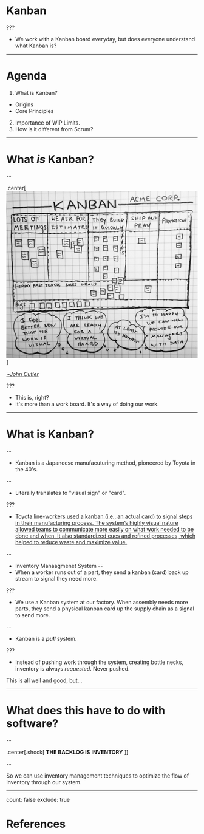 # Kanban

???

 - We work with a Kanban board everyday, but does everyone understand what Kanban is?

---

# Agenda

1. What is Kanban?
  - Origins
  - Core Principles
2. Importance of WIP Limits.
3. How is it different from Scrum?

---

# What *is* Kanban?

--

.center[![Kanban at Acme Corp](img\KanbanAtAcmeCorp.jpeg)]

[*~John Cutler*][AcmeCorp]


???

 - This is, right?
 - It's more than a work board. It's a way of doing our work.

---

# What is Kanban?

--

 - Kanban is a Japaneese manufacuturing method, pioneered by Toyota in the 40's.

--

 - Literally translates to "visual sign" or "card".

???

- [Toyota line-workers used a kanban (i.e., an actual card) to signal steps in their manufacturing process. The system’s highly visual nature allowed teams to communicate more easily on what work needed to be done and when. It also standardized cues and refined processes, which helped to reduce waste and maximize value.][LeanKitKanban]

--

 - Inventory Manaagmenet System
--
 - When a worker runs out of a part, they send a kanban (card) back up stream to signal they need more.

???

- We use a Kanban system at our factory. When assembly needs more parts, they send a physical kanban card up the supply chain as a signal to send more.

--
 - Kanban is a ***pull*** system.

???

 - Instead of pushing work through the system, creating bottle necks, inventory is always *requested*. Never pushed.

This is all well and good, but...

---

# What does this have to do with software?

--

 .center[.shock[
 **THE BACKLOG IS INVENTORY**
 ]]


--

So we can use inventory management techniques to optimize the flow of inventory through our system.

---

count: false
exclude: true

# References

[LeanKitKanban]:https://leankit.com/learn/kanban/what-is-kanban/
[AcmeCorp]:https://medium.com/@johnpcutler/real-world-kanban-a-cartoon-116fd37f14ac#.eu6lfj706